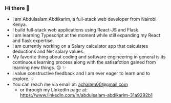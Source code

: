 ### Hi there 👋
* I am Abdulsalam Abdikarim, a full-stack web developer from Nairobi Kenya.
* I build full-stack web applications using React-JS and Flask.
* I am learning Typescript at the moment while still expanding my React and flask expertise.
* I am currently working on a Salary calculator app that calculates deductions and Net salary values.
* My favorite thing about coding and software engineering in general is its continuous learning process along with the satisafction gained from learning new things. 😌 ✨
* I value constructive feedback and I am ever eager to learn and to explore. 💡
* You can reach me via email at: achalam00@gmail.com
   * or through my LInkedIn page at: https://www.linkedin.com/in/abdulsalam-abdikarim-31a9292b1
<!--
**abdulsalamabdikarim/abdulsalamabdikarim** is a ✨ _special_ ✨ repository because its `README.md` (this file) appears on your GitHub profile.

Here are some ideas to get you started:

- 🔭 I’m currently working on ...
- 🌱 I’m currently learning ...
- 👯 I’m looking to collaborate on ...
- 🤔 I’m looking for help with ...
- 💬 Ask me about ...
- 📫 How to reach me: ...
- 😄 Pronouns: ...
- ⚡ Fun fact: ...
-->
